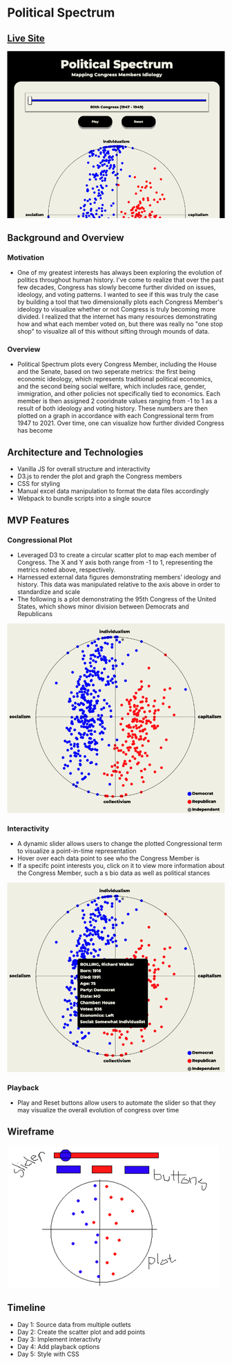 # Political Spectrum

<a target="_blank" href="https://ahmadalqadhy.github.io/political_spectrum/"><h2>Live Site</h2></a>

![mainview](img/home.png)

## Background and Overview

### Motivation

* One of my greatest interests has always been exploring the evolution of politics throughout  human history. I've come to realize that over the past few decades, Congress has slowly become further divided on issues, ideology, and voting patterns. I wanted to see if this was truly the case by building a tool that two dimensionally plots each Congress Member's ideology to visualize whether or not Congress is truly becoming more divided. I realized that the internet has many resources demonstrating how and what each member voted on, but there was really no "one stop shop" to visualize all of this without sifting through mounds of data.

### Overview

* Political Spectrum plots every Congress Member, including the House and the Senate, based on two seperate metrics: the first being economic ideology, which represents traditional political economics, and the second being social welfare, which includes race, gender, immigration, and other policies not specifically tied to economics. Each member is then assigned 2 cooridnate values ranging from -1 to 1 as a result of both ideology and voting history. These numbers are then plotted on a graph in accordance with each Congressional term from 1947 to 2021. Over time, one can visualize how further divided Congress has become

## Architecture and Technologies

* Vanilla JS for overall structure and interactivity
* D3.js to render the plot and graph the Congress members
* CSS for styling
* Manual excel data manipulation to format the data files accordingly
* Webpack to bundle scripts into a single source

## MVP Features

### Congressional Plot

* Leveraged D3 to create a circular scatter plot to map each member of Congress. The X and Y axis both range from -1 to 1, representing the metrics noted above, respectively.
* Harnessed external data figures demonstrating members' ideology and history. This data was manipulated relative to the axis above in order to standardize and scale
* The following is a plot demonstrating the 95th Congress of the United States, which shows minor division between Democrats and Republicans

![examplecongress](img/example_congress.png)

### Interactivity

* A dynamic slider allows users to change the plotted Congressional term to visualize a point-in-time representation
* Hover over each data point to see who the Congress Member is
* If a specifc point interests you, click on it to view more information about the Congress Member, such a s bio data as well as political stances

![exampleclick](img/click_example.png)

### Playback

* Play and Reset buttons allow users to automate the slider so that they may visualize the overall evolution of congress over time

## Wireframe

![wireframe](img/wf.png)

## Timeline
* Day 1: Source data from multiple outlets
* Day 2: Create the scatter plot and add points
* Day 3: Implement interactivty
* Day 4: Add playback options
* Day 5: Style with CSS